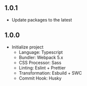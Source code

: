 ## 1.0.1

- Update packages to the latest

## 1.0.0

- Initialize project
  - Language: Typescript
  - Bundler: Webpack 5.x
  - CSS Processor: Sass
  - Linting: Eslint + Prettier
  - Transformation: Esbuild + SWC
  - Commit Hook: Husky
